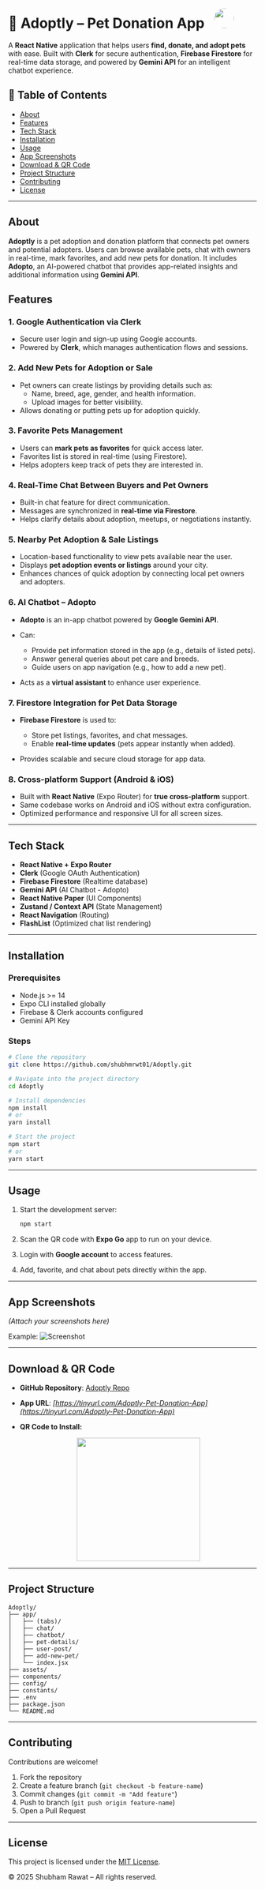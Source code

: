  <h1>
  🐾  Adoptly – Pet Donation App&nbsp;&nbsp;
  <img 
    src="https://firebasestorage.googleapis.com/v0/b/adoptly-b8aef.firebasestorage.app/o/icon.png?alt=media&token=e2637926-733e-427c-a9ed-2c911a31f653" 
    width="40" height="40" style="border-radius:50%;"
  />
</h1>

A **React Native** application that helps users **find, donate, and adopt pets** with ease. Built with **Clerk** for secure authentication, **Firebase Firestore** for real-time data storage, and powered by **Gemini API** for an intelligent chatbot experience.

## 📌 Table of Contents

- [About](#about)
- [Features](#features)
- [Tech Stack](#tech-stack)
- [Installation](#installation)
- [Usage](#usage)
- [App Screenshots](#app-screenshots)
- [Download & QR Code](#download--qr-code)
- [Project Structure](#project-structure)
- [Contributing](#contributing)
- [License](#license)

---

## About

**Adoptly** is a pet adoption and donation platform that connects pet owners and potential adopters. Users can browse available pets, chat with owners in real-time, mark favorites, and add new pets for donation. It includes **Adopto**, an AI-powered chatbot that provides app-related insights and additional information using **Gemini API**.


## **Features**

### **1. Google Authentication via Clerk**

* Secure user login and sign-up using Google accounts.
* Powered by **Clerk**, which manages authentication flows and sessions.

### **2. Add New Pets for Adoption or Sale**

* Pet owners can create listings by providing details such as:
  * Name, breed, age, gender, and health information.
  * Upload images for better visibility.
* Allows donating or putting pets up for adoption quickly.


### **3. Favorite Pets Management**

* Users can **mark pets as favorites** for quick access later.
* Favorites list is stored in real-time (using Firestore).
* Helps adopters keep track of pets they are interested in.


### **4. Real-Time Chat Between Buyers and Pet Owners**

* Built-in chat feature for direct communication.
* Messages are synchronized in **real-time via Firestore**.
* Helps clarify details about adoption, meetups, or negotiations instantly.


### **5. Nearby Pet Adoption & Sale Listings**

* Location-based functionality to view pets available near the user.
* Displays **pet adoption events or listings** around your city.
* Enhances chances of quick adoption by connecting local pet owners and adopters.


### **6. AI Chatbot – Adopto**

* **Adopto** is an in-app chatbot powered by **Google Gemini API**.
* Can:

  * Provide pet information stored in the app (e.g., details of listed pets).
  * Answer general queries about pet care and breeds.
  * Guide users on app navigation (e.g., how to add a new pet).
* Acts as a **virtual assistant** to enhance user experience.


### **7. Firestore Integration for Pet Data Storage**

* **Firebase Firestore** is used to:

  * Store pet listings, favorites, and chat messages.
  * Enable **real-time updates** (pets appear instantly when added).
* Provides scalable and secure cloud storage for app data.

### **8. Cross-platform Support (Android & iOS)**

* Built with **React Native** (Expo Router) for **true cross-platform** support.
* Same codebase works on Android and iOS without extra configuration.
* Optimized performance and responsive UI for all screen sizes.

---

## Tech Stack

- **React Native + Expo Router**
- **Clerk** (Google OAuth Authentication)
- **Firebase Firestore** (Realtime database)
- **Gemini API** (AI Chatbot - Adopto)
- **React Native Paper** (UI Components)
- **Zustand / Context API** (State Management)
- **React Navigation** (Routing)
- **FlashList** (Optimized chat list rendering)

---

## Installation

### Prerequisites

- Node.js >= 14  
- Expo CLI installed globally  
- Firebase & Clerk accounts configured  
- Gemini API Key  

### Steps

```bash
# Clone the repository
git clone https://github.com/shubhmrwt01/Adoptly.git

# Navigate into the project directory
cd Adoptly

# Install dependencies
npm install
# or
yarn install

# Start the project
npm start
# or
yarn start
````

---

## Usage

1. Start the development server:

   ```bash
   npm start
   ```
2. Scan the QR code with **Expo Go** app to run on your device.
3. Login with **Google account** to access features.
4. Add, favorite, and chat about pets directly within the app.

---

## App Screenshots

*(Attach your screenshots here)*

Example:
![Screenshot](./assets/screenshots/home.png)

---

## Download & QR Code

* **GitHub Repository**: [Adoptly Repo](https://github.com/shubhmrwt01/Adoptly.git)

* **App URL**: *[https://tinyurl.com/Adoptly-Pet-Donation-App](https://tinyurl.com/Adoptly-Pet-Donation-App)*

* **QR Code to Install:**

  <p align="center">
    <img src="https://firebasestorage.googleapis.com/v0/b/adoptly-b8aef.firebasestorage.app/o/frame.png?alt=media&token=e8e9942d-af15-479f-bbb8-5f1acbc06680" width="250" />
  </p>

---

## Project Structure

```
Adoptly/
├── app/
│   ├── (tabs)/
│   ├── chat/
│   ├── chatbot/
│   ├── pet-details/
│   ├── user-post/
│   ├── add-new-pet/
│   └── index.jsx
├── assets/
├── components/
├── config/
├── constants/
├── .env
├── package.json
└── README.md
```

---

## Contributing

Contributions are welcome!

1. Fork the repository
2. Create a feature branch (`git checkout -b feature-name`)
3. Commit changes (`git commit -m "Add feature"`)
4. Push to branch (`git push origin feature-name`)
5. Open a Pull Request

---

## License

This project is licensed under the [MIT License](LICENSE).

© 2025 Shubham Rawat – All rights reserved.

